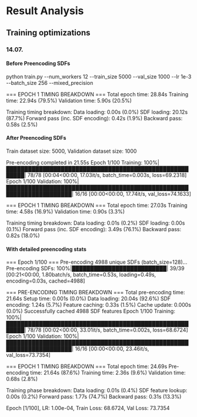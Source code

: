 # Result Analysis

## Training optimizations

### 14.07.

#### Before Preencoding SDFs
python train.py --num_workers 12 --train_size 5000 --val_size 1000 --lr 1e-3 --batch_size 256 --mixed_precision

=== EPOCH 1 TIMING BREAKDOWN ===
Total epoch time: 28.84s
Training time: 22.94s (79.5%)
Validation time: 5.90s (20.5%)

Training timing breakdown:
  Data loading: 0.00s (0.0%)
  SDF loading: 20.12s (87.7%)
  Forward pass (inc. SDF encoding): 0.42s (1.9%)
  Backward pass: 0.58s (2.5%)

#### After Preencoding SDFs
Train dataset size: 5000, Validation dataset size: 1000

Pre-encoding completed in 21.55s
Epoch 1/100 Training: 100%|███████████████████████████████████████████████████████| 78/78 [00:04<00:00, 17.03it/s, batch_time=0.003s, loss=69.2318]
Epoch 1/100 Validation: 100%|████████████████████████████████████████████████████████████████████| 16/16 [00:00<00:00, 17.74it/s, val_loss=74.1633]

=== EPOCH 1 TIMING BREAKDOWN ===
Total epoch time: 27.03s
Training time: 4.58s (16.9%)
Validation time: 0.90s (3.3%)

Training timing breakdown:
  Data loading: 0.01s (0.2%)
  SDF loading: 0.00s (0.1%)
  Forward pass (inc. SDF encoding): 3.49s (76.1%)
  Backward pass: 0.82s (18.0%)

#### With detailed preencoding stats
=== Epoch 1/100 ===
Pre-encoding 4988 unique SDFs (batch_size=128)...
Pre-encoding SDFs: 100%|██████████████████████████| 39/39 [00:21<00:00,  1.80batch/s, batch_time=0.53s, loading=0.49s, encoding=0.03s, cached=4988]

=== PRE-ENCODING TIMING BREAKDOWN ===
Total pre-encoding time: 21.64s
  Setup time: 0.001s (0.0%)
  Data loading: 20.04s (92.6%)
  SDF encoding: 1.24s (5.7%)
  Feature caching: 0.33s (1.5%)
  Cache update: 0.000s (0.0%)
Successfully cached 4988 SDF features
Epoch 1/100 Training: 100%|███████████████████████████████████████████████████████| 78/78 [00:02<00:00, 33.01it/s, batch_time=0.002s, loss=68.6724]
Epoch 1/100 Validation: 100%|████████████████████████████████████████████████████████████████████| 16/16 [00:00<00:00, 23.46it/s, val_loss=73.7354]

=== EPOCH 1 TIMING BREAKDOWN ===
Total epoch time: 24.69s
Pre-encoding time: 21.64s (87.6%)
Training time: 2.36s (9.6%)
Validation time: 0.68s (2.8%)

Training phase breakdown:
  Data loading: 0.01s (0.4%)
  SDF feature lookup: 0.00s (0.2%)
  Forward pass: 1.77s (74.7%)
  Backward pass: 0.31s (13.3%)

Epoch [1/100], LR: 1.00e-04, Train Loss: 68.6724, Val Loss: 73.7354